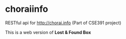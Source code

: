 # choraiinfo
RESTful api for http://chorai.info (Part of CSE391 project)

This is a web version of **Lost & Found Box**
